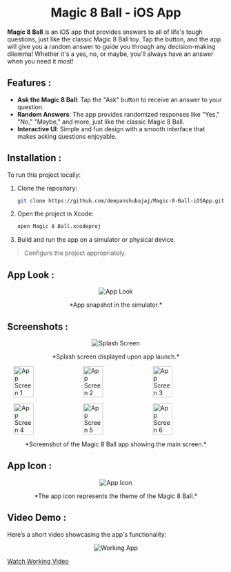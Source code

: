 <h1 align="center">Magic 8 Ball - iOS App</h1>

**Magic 8 Ball** is an iOS app that provides answers to all of life's tough questions, just like the classic Magic 8 Ball toy. Tap the button, and the app will give you a random answer to guide you through any decision-making dilemma! Whether it's a yes, no, or maybe, you'll always have an answer when you need it most!

## Features :

- **Ask the Magic 8 Ball**: Tap the "Ask" button to receive an answer to your question.
- **Random Answers**: The app provides randomized responses like "Yes," "No," "Maybe," and more, just like the classic Magic 8 Ball.
- **Interactive UI**: Simple and fun design with a smooth interface that makes asking questions enjoyable.

## Installation :

To run this project locally:

1. Clone the repository:
    ```bash
    git clone https://github.com/deepanshubajaj/Magic-8-Ball-iOSApp.git
    ```

2. Open the project in Xcode:
    ```bash
    open Magic 8 Ball.xcodeproj
    ```

3. Build and run the app on a simulator or physical device.

> Configure the project appropriately.

## App Look :

<p align="center">
  <img src="ProjectOutputs/Snapshots/appLook.jpg" alt="App Look" />
</p>
<p align="center">
  *App snapshot in the simulator.*
</p>

## Screenshots :

<p align="center">
  <img src="ProjectOutputs/Snapshots/SScreen.jpg" alt="Splash Screen" />
</p>
<p align="center">
  *Splash screen displayed upon app launch.*
</p>

<p align="center">
  <div style="display: flex; justify-content: center; gap: 10px;">
    <img src="ProjectOutputs/Snapshots/appS1.jpg" alt="App Screen 1" width="30%" />
    <img src="ProjectOutputs/Snapshots/appS2.jpg" alt="App Screen 2" width="30%" />
    <img src="ProjectOutputs/Snapshots/appS3.jpg" alt="App Screen 3" width="30%" />
  </div>
</p>

<p align="center">
  <div style="display: flex; justify-content: center; gap: 10px;">
    <img src="ProjectOutputs/Snapshots/appS4.jpg" alt="App Screen 4" width="30%" />
    <img src="ProjectOutputs/Snapshots/appS5.jpg" alt="App Screen 5" width="30%" />
    <img src="ProjectOutputs/Snapshots/appS6.jpg" alt="App Screen 6" width="30%" />
  </div>
</p>

<p align="center">
  *Screenshot of the Magic 8 Ball app showing the main screen.*
</p>

## App Icon :

<p align="center">
  <img src="ProjectOutputs/Snapshots/appIcon.png" alt="App Icon" />
</p>
<p align="center">
  *The app icon represents the theme of the Magic 8 Ball.*
</p>

## Video Demo :

Here’s a short video showcasing the app's functionality:

<p align="center">
  <img src="ProjectOutputs/WorkingVideo/workingVideo.gif" alt="Working App" />
</p>

[Watch Working Video](ProjectOutputs/WorkingVideo/workingVideo.mov)
